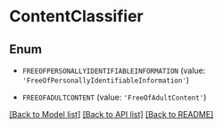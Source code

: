 # ContentClassifier


## Enum

* `FREEOFPERSONALLYIDENTIFIABLEINFORMATION` (value: `'FreeOfPersonallyIdentifiableInformation'`)

* `FREEOFADULTCONTENT` (value: `'FreeOfAdultContent'`)

[[Back to Model list]](../README.md#documentation-for-models) [[Back to API list]](../README.md#documentation-for-api-endpoints) [[Back to README]](../README.md)


